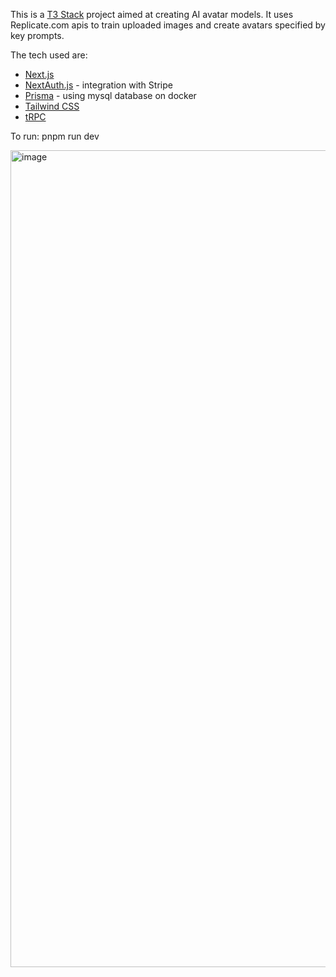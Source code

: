 This is a [T3 Stack](https://create.t3.gg/) project aimed at creating AI avatar models. It uses Replicate.com apis to train uploaded images and create avatars specified by key prompts.

The tech used are:

- [Next.js](https://nextjs.org)
- [NextAuth.js](https://next-auth.js.org) - integration with Stripe
- [Prisma](https://prisma.io) - using mysql database on docker
- [Tailwind CSS](https://tailwindcss.com)
- [tRPC](https://trpc.io)

To run:
pnpm run dev

<img width="1307" alt="image" src="https://github.com/user-attachments/assets/2f182203-ac26-4bd5-bce1-a28560d76c52">
